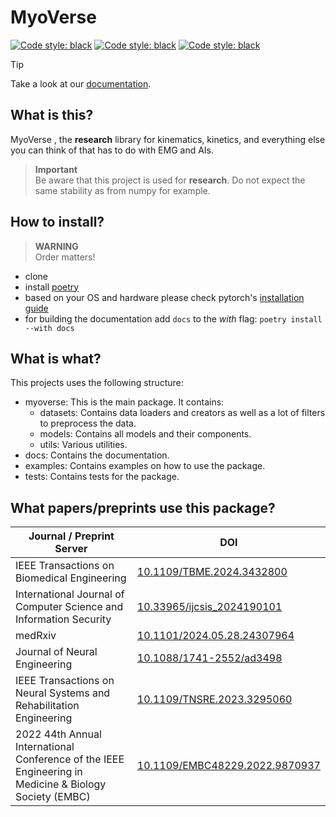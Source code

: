 # MyoVerse


<a href="https://www.python.org/downloads/release/python-3100/"><img alt="Code style: black" src="https://img.shields.io/badge/python-%3E=3.10,%20%3C=3.13-blue"></a>
<a href="https://www.pytorchlightning.ai/"><img alt="Code style: black" src="https://img.shields.io/badge/uses-pytorch & pytorch lighting-blueviolet"></a>
<a href="https://github.com/psf/black"><img alt="Code style: black" src="https://img.shields.io/badge/code style-black-000000.svg"></a>

> [!TIP]
> Take a look at our [documentation](https://nsquaredlab.github.io/MyoVerse/README.html).

## What is this?
MyoVerse , the **research** library for kinematics, kinetics, and everything else you can think of that has to do with EMG and AIs.
> **Important**  
> Be aware that this project is used for **research**. Do not expect the same stability as from numpy for example.

## How to install?
> **WARNING**   
> Order matters!
- clone
- install [poetry](https://python-poetry.org/docs/#installation)
- based on your OS and hardware please check pytorch's [installation guide](https://pytorch.org/get-started/locally/)
- for building the documentation add `docs` to the *with* flag: `poetry install --with docs`

## What is what?
This projects uses the following structure:
- myoverse: This is the main package. It contains:
  - datasets: Contains data loaders and creators as well as a lot of filters to preprocess the data.
  - models: Contains all models and their components.
  - utils: Various utilities.
- docs: Contains the documentation.
- examples: Contains examples on how to use the package.
- tests: Contains tests for the package.

## What papers/preprints use this package?
| Journal / Preprint Server                                                                              | DOI                                                                              |
|--------------------------------------------------------------------------------------------------------|----------------------------------------------------------------------------------|
| IEEE Transactions on Biomedical Engineering                                                            | [10.1109/TBME.2024.3432800](https://doi.org/10.1109/TBME.2024.3432800)           |
| International Journal of Computer Science and Information Security                                     | [10.33965/ijcsis_2024190101](https://doi.org/10.33965/ijcsis_2024190101)         |
| medRxiv                                                                                                | [10.1101/2024.05.28.24307964](https://doi.org/10.1101/2024.05.28.24307964)       |
| Journal of Neural Engineering                                                                          | [10.1088/1741-2552/ad3498](https://doi.org/10.1088/1741-2552/ad3498)                            |
| IEEE Transactions on Neural Systems and Rehabilitation Engineering                                     | [10.1109/TNSRE.2023.3295060](https://doi.org/10.1109/TNSRE.2023.3295060)         |
| 2022 44th Annual International Conference of the IEEE Engineering in Medicine & Biology Society (EMBC) | [10.1109/EMBC48229.2022.9870937](https://doi.org/10.1109/EMBC48229.2022.9870937) |
